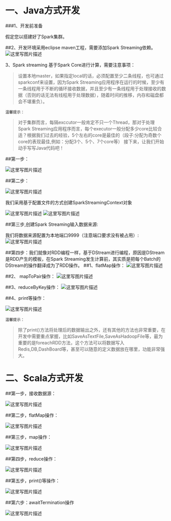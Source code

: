 # 一、Java方式开发

###1、开发前准备

假定您以搭建好了Spark集群。

##2、开发环境采用eclipse maven工程，需要添加Spark Streaming依赖。
![这里写图片描述](http://img.blog.csdn.net/20160421180540740)

3、Spark streaming 基于Spark Core进行计算，需要注意事项：

> 设置本地master，如果指定local的话，必须配置至少二条线程，也可通过sparkconf来设置，因为Spark Streaming应用程序在运行的时候，至少有一条线程用于不断的循环接收数据，并且至少有一条线程用于处理接收的数据（否则的话无法有线程用于处理数据），随着时间的推移，内存和磁盘都会不堪重负）。

	温馨提示：
	
>对于集群而言，每隔exccutor一般肯定不只一个Thread，那对于处理Spark Streaming应用程序而言，每个executor一般分配多少core比较合适？根据我们过去的经验，5个左右的core是最佳的（段子:分配为奇数个core的表现最佳,例如：分配3个、5个、7个core等）
接下来，让我们开始动手写写Java代码吧！

##第一步：

![这里写图片描述](http://img.blog.csdn.net/20160421181437526)

##第二步：

![这里写图片描述](http://img.blog.csdn.net/20160421181459698)

我们采用基于配置文件的方式创建SparkStreamingContext对象

![这里写图片描述](http://img.blog.csdn.net/20160421181522042)
![这里写图片描述](http://img.blog.csdn.net/20160421181549001)

##第三步,创建Spark Streaming输入数据来源:

我们将数据来源配置为本地端口9999（注意端口要求没有被占用）:
![这里写图片描述](http://img.blog.csdn.net/20160421181632143)

##第四步：我们就像对RDD编程一样，基于DStream进行编程，原因是DStream是RDD产生的模板，在Spark Streaming发生计算前，其实质是把每个Batch的DStream的操作翻译成为了RDD操作。
##1、flatMap操作：
![这里写图片描述](http://img.blog.csdn.net/20160421181703675)

##2、 mapToPair操作：
![这里写图片描述](http://img.blog.csdn.net/20160421181731394)

##3、reduceByKey操作：
![这里写图片描述](http://img.blog.csdn.net/20160421181840465)

##4、print等操作：

![这里写图片描述](http://img.blog.csdn.net/20160421181919755)

	温馨提示：
	
>除了print()方法将处理后的数据输出之外，还有其他的方法也非常重要，在开发中需要重点掌握，比如SaveAsTextFile,SaveAsHadoopFile等，最为重要的是foreachRDD方法，这个方法可以将数据写入Redis,DB,DashBoard等，甚至可以随意的定义数据放在哪里，功能非常强大。

# 二、Scala方式开发

##第一步，接收数据源：

![这里写图片描述](http://img.blog.csdn.net/20160421182105867)

##第二步，flatMap操作：

![这里写图片描述](http://img.blog.csdn.net/20160421182126107)

##第三步，map操作：

![这里写图片描述](http://img.blog.csdn.net/20160421182154138)

##第四步，reduce操作：

![这里写图片描述](http://img.blog.csdn.net/20160421182214166)

##第五步，print()等操作：

![这里写图片描述](http://img.blog.csdn.net/20160421182241916)

##第六步：awaitTermination操作

![这里写图片描述](http://img.blog.csdn.net/20160421182307636)